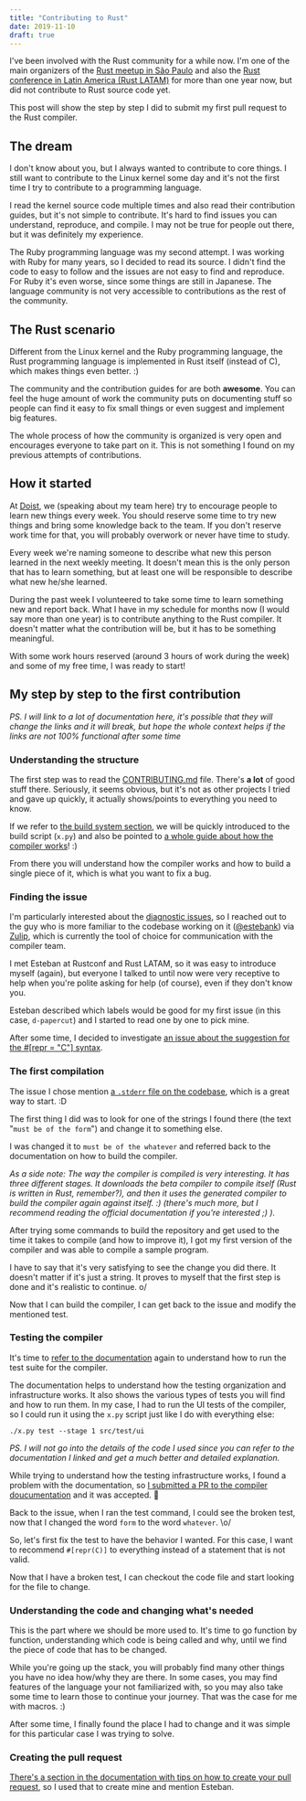 ```yaml
---
title: "Contributing to Rust"
date: 2019-11-10
draft: true
---
```


I've been involved with the Rust community for a while now. I'm one of
the main organizers of the [Rust meetup in São
Paulo](https://www.meetup.com/Rust-Sao-Paulo-Meetup/) and also the
[Rust conference in Latin America (Rust
LATAM)](https://rustlatam.org/) for more than one year now, but did
not contribute to Rust source code yet.

This post will show the step by step I did to submit my first pull
request to the Rust compiler.

## The dream

I don't know about you, but I always wanted to contribute to core things. I
still want to contribute to the Linux kernel some day and it's not the first
time I try to contribute to a programming language.

I read the kernel source code multiple times and also read their contribution
guides, but it's not simple to contribute. It's hard to find issues you can
understand, reproduce, and compile. I may not be true for people out there, but
it was definitely my experience.

The Ruby programming language was my second attempt. I was working with Ruby
for many years, so I decided to read its source. I didn't find the code to
easy to follow and the issues are not easy to find and reproduce. For Ruby it's
even worse, since some things are still in Japanese. The language community is
not very accessible to contributions as the rest of the community.

## The Rust scenario

Different from the Linux kernel and the Ruby programming language, the Rust
programming language is implemented in Rust itself (instead of C), which makes
things even better. :)

The community and the contribution guides for are both **awesome**. You can
feel the huge amount of work the community puts on documenting stuff so people
can find it easy to fix small things or even suggest and implement big
features.

The whole process of how the community is organized is very open and encourages
everyone to take part on it. This is not something I found on my previous
attempts of contributions.

## How it started

At [Doist](https://doist.com), we (speaking about my team here) try to
encourage people to learn new things every week. You should reserve some time
to try new things and bring some knowledge back to the team. If you don't
reserve work time for that, you will probably overwork or never have time to
study.

Every week we're naming someone to describe what new this person learned in the
next weekly meeting. It doesn't mean this is the only person that has to learn
something, but at least one will be responsible to describe what new he/she
learned.

During the past week I volunteered to take some time to learn something new and
report back. What I have in my schedule for months now (I would say more than
one year) is to contribute anything to the Rust compiler. It doesn't matter
what the contribution will be, but it has to be something meaningful.

With some work hours reserved (around 3 hours of work during the week) and some
of my free time, I was ready to start!

## My step by step to the first contribution

_PS. I will link to a lot of documentation here, it's possible that they will
change the links and it will break, but hope the whole context helps if the
links are not 100% functional after some time_


### Understanding the structure

The first step was to read the
[CONTRIBUTING.md](https://github.com/rust-lang/rust/blob/master/CONTRIBUTING.md)
file. There's **a lot** of good stuff there. Seriously, it seems obvious, but
it's not as other projects I tried and gave up quickly, it actually
shows/points to everything you need to know.

If we refer to [the build system
section](https://github.com/rust-lang/rust/blob/master/CONTRIBUTING.md#the-build-system),
we will be quickly introduced to the build script (`x.py`) and also be pointed
to [a whole guide about how the compiler
works](https://rust-lang.github.io/rustc-guide/building/how-to-build-and-run.html)! :)

From there you will understand how the compiler works and how to build a single
piece of it, which is what you want to fix a bug.


### Finding the issue

I'm particularly interested about the [diagnostic
issues](https://github.com/rust-lang/rust/labels?utf8=%E2%9C%93&q=diagnostic),
so I reached out to the guy who is more familiar to the codebase working on it
([@estebank](http://github.com/estebank)) via
[Zulip](https://rust-lang.zulipchat.com), which is currently the tool of choice
for communication with the compiler team.

I met Esteban at Rustconf and Rust LATAM, so it was easy to introduce myself
(again), but everyone I talked to until now were very receptive to help when
you're polite asking for help (of course), even if they don't know you.

Esteban described which labels would be good for my first issue (in this case,
`d-papercut`) and I started to read one by one to pick mine.

After some time, I decided to investigate [an issue about the suggestion for
the #[repr = "C"] syntax](https://github.com/rust-lang/rust/issues/61286).


### The first compilation

The issue I chose mention [a `.stderr` file on the
codebase](https://github.com/rust-lang/rust/blob/609ffa1a890fd6b8b0364cd7b35bf1d45abf82d0/src/test/ui/repr.stderr),
which is a great way to start. :D

The first thing I did was to look for one of the strings I found there (the text "`must be of the form`") and change it to something else.

I was changed it to `must be of the whatever` and referred back to the documentation on how to build the compiler.

_As a side note: The way the compiler is compiled is very interesting. It has
three different stages. It downloads the beta compiler to compile itself (Rust
is written in Rust, remember?), and then it uses the generated compiler to
build the compiler again against itself. :) (there's much more, but I recommend
reading the official documentation if you're interested ;) )._

After trying some commands to build the repository and get used to the time it
takes to compile (and how to improve it), I got my first version of the
compiler and was able to compile a sample program.

I have to say that it's very satisfying to see the change you did there. It
doesn't matter if it's just a string. It proves to myself that the first step
is done and it's realistic to continue. o/

Now that I can build the compiler, I can get back to the issue and modify the
mentioned test.


### Testing the compiler

It's time to [refer to the documentation](https://rust-lang.github.io/rustc-guide/tests/intro.html) again to understand how to run the test
suite for the compiler.

The documentation helps to understand how the testing organization and
infrastructure works. It also shows the various types of tests you will find
and how to run them. In my case, I had to run the UI tests of the compiler, so
I could run it using the `x.py` script just like I do with everything else:

```
./x.py test --stage 1 src/test/ui
```

_PS. I will not go into the details of the code I used since you can refer to the
documentation I linked and get a much better and detailed explanation._

While trying to understand how the testing infrastructure works, I found a
problem with the documentation, so [I submitted a PR to the compiler
doucumentation](https://github.com/rust-lang/rust/issues/61286) and it was
accepted. 🎉

Back to the issue, when I ran the test command, I could see the broken test,
now that I changed the word `form` to the word `whatever`. \o/

So, let's first fix the test to have the behavior I wanted. For this case, I
want to recommend `#[repr(C)]` to everything instead of a statement that is not
valid.

Now that I have a broken test, I can checkout the code file and start looking
for the file to change.


### Understanding the code and changing what's needed

This is the part where we should be more used to. It's time to go function by
function, understanding which code is being called and why, until we find the
piece of code that has to be changed.

While you're going up the stack, you will probably find many other things you
have no idea how/why they are there. In some cases, you may find features of
the language your not familiarized with, so you may also take some time to
learn those to continue your journey. That was the case for me with macros. :)

After some time, I finally found the place I had to change and it was simple
for this particular case I was trying to solve.


### Creating the pull request

[There's a section in the documentation with tips on how to create your pull
request](https://github.com/rust-lang/rust/blob/master/CONTRIBUTING.md#pull-requests),
so I used that to create mine and mention Esteban.


